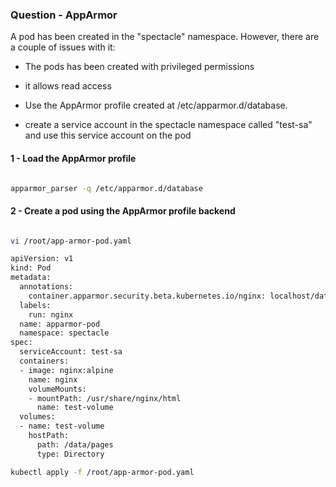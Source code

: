 ### Question - AppArmor

A pod has been created in the "spectacle" namespace. However, there are a couple of issues with it:
- The pods has been created with privileged permissions
- it allows read access 

- Use the AppArmor profile created at /etc/apparmor.d/database.
- create a service account in the spectacle namespace called "test-sa" and use this service account on the pod

#### 1 - Load the AppArmor profile

```sh

apparmor_parser -q /etc/apparmor.d/database

```

#### 2 - Create a pod using the AppArmor profile backend

```sh

vi /root/app-armor-pod.yaml

apiVersion: v1
kind: Pod
metadata:
  annotations:
    container.apparmor.security.beta.kubernetes.io/nginx: localhost/database #Apply profile 'restricted-fronend' on 'nginx' container
  labels:
    run: nginx
  name: apparmor-pod
  namespace: spectacle
spec:
  serviceAccount: test-sa 
  containers:
  - image: nginx:alpine
    name: nginx
    volumeMounts:
    - mountPath: /usr/share/nginx/html
      name: test-volume
  volumes:
  - name: test-volume
    hostPath:
      path: /data/pages
      type: Directory

kubectl apply -f /root/app-armor-pod.yaml

```
